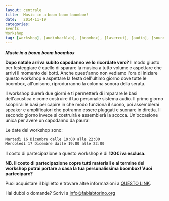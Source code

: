 ```yaml
---
layout: centrale
title:  Music in a boom boom boombox!
date:   2014-11-19
categories:
Events
Workshop
tag: [workshop], [audiohacklab], [boombox], [lasercut], [audio], [sound]
---
```

***Music in a boom boom boombox***

**Dopo natale arriva subito capodanno ve lo ricordate vero?**
Il modo giusto per festeggiare è quello di sparare la musica a tutto volume e aspettare che arrivi il momento dei botti. Anche quest'anno non vediamo l'ora di iniziare questo workshop e aspettare la festa dell'ultimo giorno dove tutte le boombox, all'unisono, riprodurranno la colonna sonora della serata.

Il workshop durerà due giorni e ti permetterà di imparare le basi dell'acustica e come costruire il tuo personale sistema audio. Il primo giorno scoprirai le basi per capire in che modo funziona il suono, poi assemblerai speaker e amplificatori che potranno essere pluggati e suonare in diretta. Il secondo giorno invece si costruirà e assemblerà la scocca. Un'occasione unica per avere un capodanno da paura!

Le date del workshop sono:

    Martedì 16 Dicembre dalle 19:00 alle 22:00
    Mercoledì 17 Dicembre dalle 19:00 alle 22:00

Il costo di partecipazione a questo workshop è di **120€ iva esclusa.**

**NB. Il costo di partecipazione copre tutti materiali e al termine del workshop potrai portare a casa la tua personalissima boombox! Vuoi partecipare?**

Puoi acquistare il biglietto e trovare altre informazioni a [QUESTO LINK](http://store.arduino.cc/product/W000013).

Hai dubbi o domande?  Scrivi a [info@fablabtorino.org](http://fablabtorino.org/wp-admin/info@fablabtorino.org)
